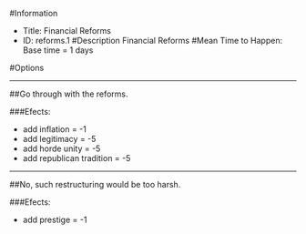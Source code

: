#Information
 - Title: Financial Reforms
 - ID: reforms.1
#Description
Financial Reforms
#Mean Time to Happen:
Base time = 1 days

#Options

___
##Go through with the reforms.

###Efects:<ul><li>add inflation = -1</li><li>add legitimacy = -5</li><li>add horde unity = -5</li><li>add republican tradition = -5</li></ul>

___
##No, such restructuring would be too harsh.

###Efects:<ul><li>add prestige = -1</li></ul>
